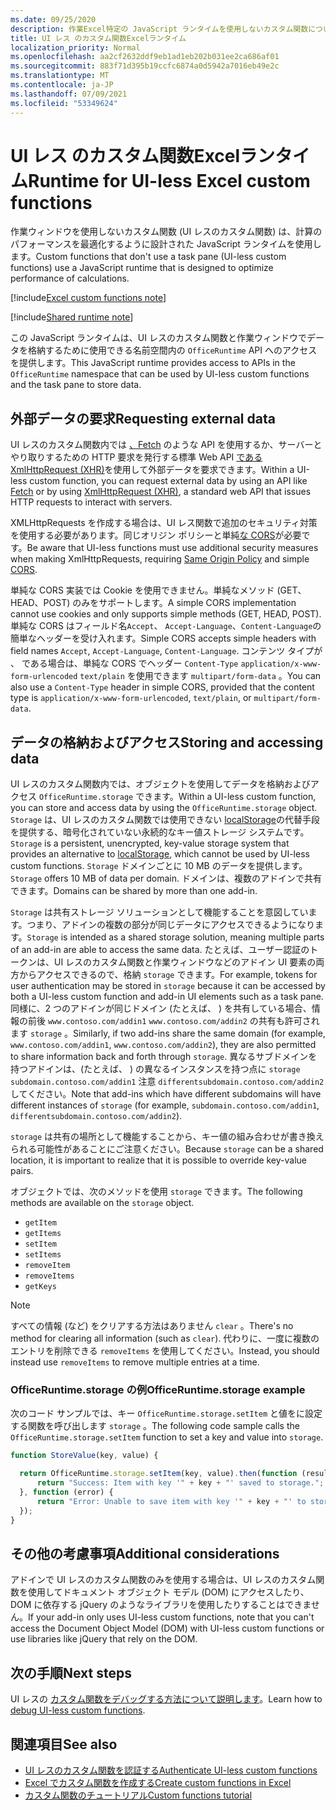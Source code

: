 ```yaml
---
ms.date: 09/25/2020
description: 作業Excel特定の JavaScript ランタイムを使用しないカスタム関数について説明します。
title: UI レス のカスタム関数Excelランタイム
localization_priority: Normal
ms.openlocfilehash: aa2cf2632ddf9eb1ad1eb202b031ee2ca686af01
ms.sourcegitcommit: 883f71d395b19ccfc6874a0d5942a7016eb49e2c
ms.translationtype: MT
ms.contentlocale: ja-JP
ms.lasthandoff: 07/09/2021
ms.locfileid: "53349624"
---
```

# <a name="runtime-for-ui-less-excel-custom-functions"></a><span data-ttu-id="39ead-103">UI レス のカスタム関数Excelランタイム</span><span class="sxs-lookup"><span data-stu-id="39ead-103">Runtime for UI-less Excel custom functions</span></span>

<span data-ttu-id="39ead-104">作業ウィンドウを使用しないカスタム関数 (UI レスのカスタム関数) は、計算のパフォーマンスを最適化するように設計された JavaScript ランタイムを使用します。</span><span class="sxs-lookup"><span data-stu-id="39ead-104">Custom functions that don't use a task pane (UI-less custom functions) use a JavaScript runtime that is designed to optimize performance of calculations.</span></span>

[!include[Excel custom functions note](../includes/excel-custom-functions-note.md)]

[!include[Shared runtime note](../includes/shared-runtime-note.md)]

<span data-ttu-id="39ead-105">この JavaScript ランタイムは、UI レスのカスタム関数と作業ウィンドウでデータを格納するために使用できる名前空間内の `OfficeRuntime` API へのアクセスを提供します。</span><span class="sxs-lookup"><span data-stu-id="39ead-105">This JavaScript runtime provides access to APIs in the `OfficeRuntime` namespace that can be used by UI-less custom functions and the task pane to store data.</span></span>

## <a name="requesting-external-data"></a><span data-ttu-id="39ead-106">外部データの要求</span><span class="sxs-lookup"><span data-stu-id="39ead-106">Requesting external data</span></span>

<span data-ttu-id="39ead-107">UI レスのカスタム関数内では [、Fetch](https://developer.mozilla.org/docs/Web/API/Fetch_API) のような API を使用するか、サーバーとやり取りするための HTTP 要求を発行する標準 Web API [である XmlHttpRequest (XHR)](https://developer.mozilla.org/docs/Web/API/XMLHttpRequest)を使用して外部データを要求できます。</span><span class="sxs-lookup"><span data-stu-id="39ead-107">Within a UI-less custom function, you can request external data by using an API like [Fetch](https://developer.mozilla.org/docs/Web/API/Fetch_API) or by using [XmlHttpRequest (XHR)](https://developer.mozilla.org/docs/Web/API/XMLHttpRequest), a standard web API that issues HTTP requests to interact with servers.</span></span>

<span data-ttu-id="39ead-108">XMLHttpRequests を作成する場合は、UI レス関数で追加のセキュリティ対策を使用[](https://developer.mozilla.org/docs/Web/Security/Same-origin_policy)する必要があります。同じオリジン ポリシーと単純[な CORS](https://www.w3.org/TR/cors/)が必要です。</span><span class="sxs-lookup"><span data-stu-id="39ead-108">Be aware that UI-less functions must use additional security measures when making XmlHttpRequests, requiring [Same Origin Policy](https://developer.mozilla.org/docs/Web/Security/Same-origin_policy) and simple [CORS](https://www.w3.org/TR/cors/).</span></span>

<span data-ttu-id="39ead-109">単純な CORS 実装では Cookie を使用できません。単純なメソッド (GET、HEAD、POST) のみをサポートします。</span><span class="sxs-lookup"><span data-stu-id="39ead-109">A simple CORS implementation cannot use cookies and only supports simple methods (GET, HEAD, POST).</span></span> <span data-ttu-id="39ead-110">単純な CORS はフィールド名`Accept`、 `Accept-Language`、`Content-Language`の簡単なヘッダーを受け入れます。</span><span class="sxs-lookup"><span data-stu-id="39ead-110">Simple CORS accepts simple headers with field names `Accept`, `Accept-Language`, `Content-Language`.</span></span> <span data-ttu-id="39ead-111">コンテンツ タイプが 、 である場合は、単純な CORS でヘッダー `Content-Type` `application/x-www-form-urlencoded` `text/plain` を使用できます `multipart/form-data` 。</span><span class="sxs-lookup"><span data-stu-id="39ead-111">You can also use a `Content-Type` header in simple CORS, provided that the content type is `application/x-www-form-urlencoded`, `text/plain`, or `multipart/form-data`.</span></span>

## <a name="storing-and-accessing-data"></a><span data-ttu-id="39ead-112">データの格納およびアクセス</span><span class="sxs-lookup"><span data-stu-id="39ead-112">Storing and accessing data</span></span>

<span data-ttu-id="39ead-113">UI レスのカスタム関数内では、オブジェクトを使用してデータを格納およびアクセス `OfficeRuntime.storage` できます。</span><span class="sxs-lookup"><span data-stu-id="39ead-113">Within a UI-less custom function, you can store and access data by using the `OfficeRuntime.storage` object.</span></span> <span data-ttu-id="39ead-114">`Storage` は、UI レスのカスタム関数では使用できない [localStorage](https://developer.mozilla.org/docs/Web/API/Window/localStorage)の代替手段を提供する、暗号化されていない永続的なキー値ストレージ システムです。</span><span class="sxs-lookup"><span data-stu-id="39ead-114">`Storage` is a persistent, unencrypted, key-value storage system that provides an alternative to [localStorage](https://developer.mozilla.org/docs/Web/API/Window/localStorage), which cannot be used by UI-less custom functions.</span></span> <span data-ttu-id="39ead-115">`Storage` ドメインごとに 10 MB のデータを提供します。</span><span class="sxs-lookup"><span data-stu-id="39ead-115">`Storage` offers 10 MB of data per domain.</span></span> <span data-ttu-id="39ead-116">ドメインは、複数のアドインで共有できます。</span><span class="sxs-lookup"><span data-stu-id="39ead-116">Domains can be shared by more than one add-in.</span></span>

<span data-ttu-id="39ead-117">`Storage` は共有ストレージ ソリューションとして機能することを意図しています。つまり、アドインの複数の部分が同じデータにアクセスできるようになります。</span><span class="sxs-lookup"><span data-stu-id="39ead-117">`Storage` is intended as a shared storage solution, meaning multiple parts of an add-in are able to access the same data.</span></span> <span data-ttu-id="39ead-118">たとえば、ユーザー認証のトークンは、UI レスのカスタム関数と作業ウィンドウなどのアドイン UI 要素の両方からアクセスできるので、格納 `storage` できます。</span><span class="sxs-lookup"><span data-stu-id="39ead-118">For example, tokens for user authentication may be stored in `storage` because it can be accessed by both a UI-less custom function and add-in UI elements such as a task pane.</span></span> <span data-ttu-id="39ead-119">同様に、2 つのアドインが同じドメイン (たとえば、 ) を共有している場合、情報の前後 `www.contoso.com/addin1` `www.contoso.com/addin2` の共有も許可されます `storage` 。</span><span class="sxs-lookup"><span data-stu-id="39ead-119">Similarly, if two add-ins share the same domain (for example, `www.contoso.com/addin1`, `www.contoso.com/addin2`), they are also permitted to share information back and forth through `storage`.</span></span> <span data-ttu-id="39ead-120">異なるサブドメインを持つアドインは、(たとえば、 ) の異なるインスタンスを持つ点に `storage` `subdomain.contoso.com/addin1` 注意 `differentsubdomain.contoso.com/addin2` してください。</span><span class="sxs-lookup"><span data-stu-id="39ead-120">Note that add-ins which have different subdomains will have different instances of `storage` (for example, `subdomain.contoso.com/addin1`, `differentsubdomain.contoso.com/addin2`).</span></span>

<span data-ttu-id="39ead-121">`storage` は共有の場所として機能することから、キー値の組み合わせが書き換えられる可能性があることにご注意ください。</span><span class="sxs-lookup"><span data-stu-id="39ead-121">Because `storage` can be a shared location, it is important to realize that it is possible to override key-value pairs.</span></span>

<span data-ttu-id="39ead-122">オブジェクトでは、次のメソッドを使用 `storage` できます。</span><span class="sxs-lookup"><span data-stu-id="39ead-122">The following methods are available on the `storage` object.</span></span>

- `getItem`
- `getItems`
- `setItem`
- `setItems`
- `removeItem`
- `removeItems`
- `getKeys`

> [!NOTE]
> <span data-ttu-id="39ead-123">すべての情報 (など) をクリアする方法はありません `clear` 。</span><span class="sxs-lookup"><span data-stu-id="39ead-123">There's no method for clearing all information (such as `clear`).</span></span> <span data-ttu-id="39ead-124">代わりに、一度に複数のエントリを削除できる `removeItems` を使用してください。</span><span class="sxs-lookup"><span data-stu-id="39ead-124">Instead, you should instead use `removeItems` to remove multiple entries at a time.</span></span>

### <a name="officeruntimestorage-example"></a><span data-ttu-id="39ead-125">OfficeRuntime.storage の例</span><span class="sxs-lookup"><span data-stu-id="39ead-125">OfficeRuntime.storage example</span></span>

<span data-ttu-id="39ead-126">次のコード サンプルでは、キー `OfficeRuntime.storage.setItem` と値をに設定する関数を呼び出します `storage` 。</span><span class="sxs-lookup"><span data-stu-id="39ead-126">The following code sample calls the `OfficeRuntime.storage.setItem` function to set a key and value into `storage`.</span></span>

```js
function StoreValue(key, value) {

  return OfficeRuntime.storage.setItem(key, value).then(function (result) {
      return "Success: Item with key '" + key + "' saved to storage.";
  }, function (error) {
      return "Error: Unable to save item with key '" + key + "' to storage. " + error;
  });
}
```

## <a name="additional-considerations"></a><span data-ttu-id="39ead-127">その他の考慮事項</span><span class="sxs-lookup"><span data-stu-id="39ead-127">Additional considerations</span></span>

<span data-ttu-id="39ead-128">アドインで UI レスのカスタム関数のみを使用する場合は、UI レスのカスタム関数を使用してドキュメント オブジェクト モデル (DOM) にアクセスしたり、DOM に依存する jQuery のようなライブラリを使用したりすることはできません。</span><span class="sxs-lookup"><span data-stu-id="39ead-128">If your add-in only uses UI-less custom functions, note that you can't access the Document Object Model (DOM) with UI-less custom functions or use libraries like jQuery that rely on the DOM.</span></span>

## <a name="next-steps"></a><span data-ttu-id="39ead-129">次の手順</span><span class="sxs-lookup"><span data-stu-id="39ead-129">Next steps</span></span>
<span data-ttu-id="39ead-130">UI レスの [カスタム関数をデバッグする方法について説明します](custom-functions-debugging.md)。</span><span class="sxs-lookup"><span data-stu-id="39ead-130">Learn how to [debug UI-less custom functions](custom-functions-debugging.md).</span></span>

## <a name="see-also"></a><span data-ttu-id="39ead-131">関連項目</span><span class="sxs-lookup"><span data-stu-id="39ead-131">See also</span></span>

* [<span data-ttu-id="39ead-132">UI レスのカスタム関数を認証する</span><span class="sxs-lookup"><span data-stu-id="39ead-132">Authenticate UI-less custom functions</span></span>](custom-functions-authentication.md)
* [<span data-ttu-id="39ead-133">Excel でカスタム関数を作成する</span><span class="sxs-lookup"><span data-stu-id="39ead-133">Create custom functions in Excel</span></span>](custom-functions-overview.md)
* [<span data-ttu-id="39ead-134">カスタム関数のチュートリアル</span><span class="sxs-lookup"><span data-stu-id="39ead-134">Custom functions tutorial</span></span>](../tutorials/excel-tutorial-create-custom-functions.md)
